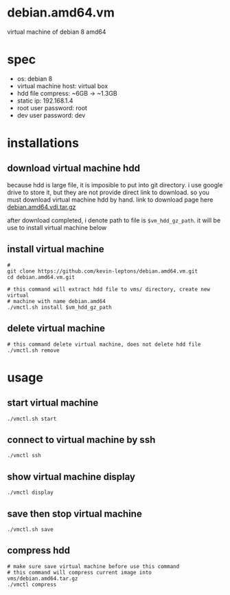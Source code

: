 # debian.amd64.vm
virtual machine of debian 8 amd64

# spec

- os: debian 8
- virtual machine host: virtual box
- hdd file compress: ~6GB -> ~1.3GB
- static ip: 192.168.1.4
- root user password: root
- dev user password: dev

# installations

## download virtual machine hdd
because hdd is large file, it is imposible to put into git directory. i use
google drive to store it, but they are not provide direct link to download. 
so you must download virtual machine hdd by hand. link to download page here 
[debian.amd64.vdi.tar.gz](https://drive.google.com/file/d/0B6Eqm2oY7b1vVUtTa1hUdUpSWGc/view?usp=sharing)

after download completed, i denote path to file is `$vm_hdd_gz_path`. it will
be use to install virtual machine below

## install virtual machine
```shell
# 
git clone https://github.com/kevin-leptons/debian.amd64.vm.git
cd debian.amd64.vm.git

# this command will extract hdd file to vms/ directory, create new virtual
# machine with name debian.amd64
./vmctl.sh install $vm_hdd_gz_path
```

## delete virtual machine
```shell
# this command delete virtual machine, does not delete hdd file
./vmctl.sh remove
```

# usage

## start virtual machine
```shell
./vmctl.sh start
```

## connect to virtual machine by ssh
```shell
./vmctl ssh
```

## show virtual machine display
```shell
./vmctl display
```

## save then stop virtual machine
```shell
./vmctl.sh save
```

## compress hdd
```shell
# make sure save virtual machine before use this command
# this command will compress current image into vms/debian.amd64.tar.gz
./vmctl compress
```
